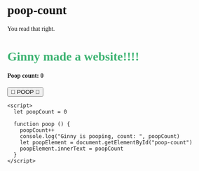 # poop-count
You read that right.
<!DOCTYPE html>
<html>
  <head>
    <meta charset="UTF-8">
    <title>GJ Creative</title>
    <style>
      #ginny-headline { color: #3cb371 }
      body { font-family: avenir; }
    </style>
  </head>

  <body>
    <h1 id="ginny-headline">Ginny made a website!!!!</h1>
    <h4>Poop count: <span id="poop-count">0</span></h4>
    <button type="button" onclick="poop()">💩 POOP 💩</button>

    <script>
      let poopCount = 0

      function poop () {
        poopCount++
        console.log("Ginny is pooping, count: ", poopCount)
        let poopElement = document.getElementById("poop-count")
        poopElement.innerText = poopCount
      }
    </script>
  </body>
</html>
